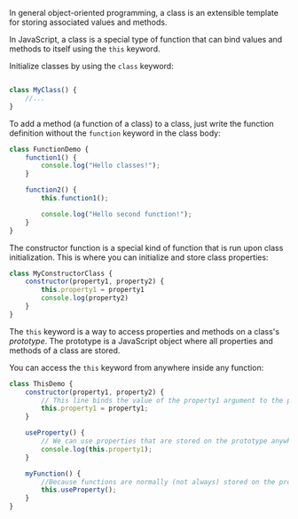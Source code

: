 In general object-oriented programming, a class is an extensible template for storing associated values and methods.

In JavaScript, a class is a special type of function that can bind values and methods to itself using the `this` keyword.

Initialize classes by using the `class` keyword:

```js

class MyClass() {
    //...
}

```

To add a method (a function of a class) to a class, just write the function definition without the `function` keyword in the class body:

```js
class FunctionDemo {
    function1() {
        console.log("Hello classes!");
    }

    function2() {
        this.function1();

        console.log("Hello second function!");
    }
}
```

The constructor function is a special kind of function that is run upon class initialization. This is where you can initialize and store class properties:

```js
class MyConstructorClass {
    constructor(property1, property2) {
        this.property1 = property1
        console.log(property2)
    }
}
```
The `this` keyword is a way to access properties and methods on a class's _prototype_. The prototype is a JavaScript object where all properties and methods of a class are stored.

You can access the `this` keyword from anywhere inside any function:

```js
class ThisDemo {
    constructor(property1, property2) {
        // This line binds the value of the property1 argument to the property1 property on the class.
        this.property1 = property1;
    }

    useProperty() {
        // We can use properties that are stored on the prototype anywhere
        console.log(this.property1);
    }

    myFunction() {
        //Because functions are normally (not always) stored on the prototype, you can also use functions declared elsewhere in the class!
        this.useProperty();
    }
}
```